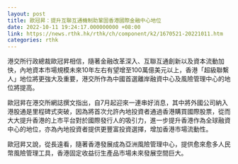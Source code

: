 ```yaml
---
layout: post
title: 歐冠昇：提升互聯互通機制助鞏固香港國際金融中心地位
date: 2022-10-11 19:24:17.000000000 +08:00
link: https://news.rthk.hk/rthk/ch/component/k2/1670521-20221011.htm
categories: rthk
---
```


港交所行政總裁歐冠昇相信，隨著金融改革深入、互聯互通創新以及資本流動加快，內地資本市場規模未來10年左右有望增至100萬億美元以上，香港「超級聯繫人」地位將更強大及重要，港交所作為中國首選離岸融資中心及風險管理中心的地位將提高。

歐冠昇在港交所網誌撰文指出，自7月起迎來一連串好消息，其中將外國公司納入港股通是里程碑式突破，因為將首次允許內地投資者通過香港購買國際股票，從而大大提升香港的上市平台對於國際發行人的吸引力，進一步提升香港作為全球融資中心的地位，亦為內地投資者提供更豐富投資選擇，增加香港市場流動性。

歐冠昇又說，從長遠看，隨著香港發展成為亞洲風險管理中心，提供愈來愈多人民幣風險管理工具，香港固定收益衍生產品市場未來發展空間巨大。
